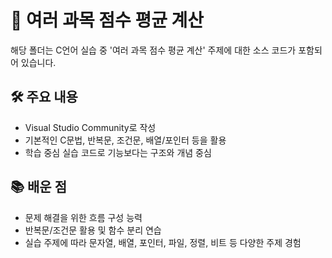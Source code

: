 # 📁 여러 과목 점수 평균 계산

해당 폴더는 C언어 실습 중 '여러 과목 점수 평균 계산' 주제에 대한 소스 코드가 포함되어 있습니다.

## 🛠 주요 내용
- Visual Studio Community로 작성
- 기본적인 C문법, 반복문, 조건문, 배열/포인터 등을 활용
- 학습 중심 실습 코드로 기능보다는 구조와 개념 중심

## 📚 배운 점
- 문제 해결을 위한 흐름 구성 능력
- 반복문/조건문 활용 및 함수 분리 연습
- 실습 주제에 따라 문자열, 배열, 포인터, 파일, 정렬, 비트 등 다양한 주제 경험

